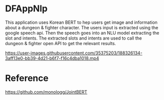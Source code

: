 # DFAppNlp
 
This application uses Korean BERT to hep users get image and information about a dungeon & fighter character. The users input is extracted using the google speech api. Then the speech goes into an NLU model extracting the slot and intents. The extracted slots and intents are used to call the dungeon & fighter open API to get the relevant results. 

https://user-images.githubusercontent.com/35375203/188326134-3aff13e0-bb39-4d21-b6f7-f16c4dba1018.mp4

# Reference

https://github.com/monologg/JointBERT
